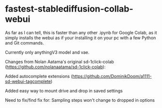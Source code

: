 # fastest-stablediffusion-collab-webui
As far as I can tell, this is faster than any other .ipynb for Google Colab, as it simply installs the webui as if your installing it on your pc with a few Python and Git commands.

Currently only anythingV3 model and vae.



Changes from Nolan Aatama's original sd-1click-colab (https://github.com/nolanaatama/sd-1click-colab):


Added autocomplete extensions (https://github.com/DominikDoom/a1111-sd-webui-tagcomplete) 

Added easy way to mount drive and drop in saved settings



Need to fix/find fix for:
Sampling steps won't change to dropped in options

